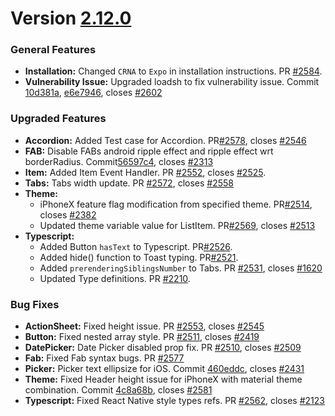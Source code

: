 # Version [2.12.0](https://github.com/GeekyAnts/NativeBase/releases/tag/v2.12.0)


### General Features

*   **Installation:** Changed `CRNA` to `Expo` in installation instructions. PR [#2584](https://github.com/GeekyAnts/NativeBase/pull/2584).
*   **Vulnerability Issue:** Upgraded loadsh to fix vulnerability issue. Commit [10d381a](https://github.com/GeekyAnts/NativeBase/commit/10d381a81ca0df072bfcf9d55622f80bf8ab8a8c), [e6e7946](https://github.com/GeekyAnts/NativeBase/commit/e6e794630ca6db29e1d072c02798fc1f4cb7f744), closes [#2602](https://github.com/GeekyAnts/NativeBase/issues/2602)


### Upgraded Features

*   **Accordion:** Added Test case for Accordion. PR[#2578](https://github.com/GeekyAnts/NativeBase/pull/2578), closes [#2546](https://github.com/GeekyAnts/NativeBase/issues/2546)
*   **FAB:** Disable FABs android ripple effect and ripple effect wrt borderRadius. Commit[56597c4](https://github.com/GeekyAnts/NativeBase/commit/56597c45df1b75e1658b1e049d38e08dbc954e3e), closes [#2313](https://github.com/GeekyAnts/NativeBase/issues/2313)
*   **Item:** Added Item Event Handler. PR [#2552](https://github.com/GeekyAnts/NativeBase/pull/2552), closes [#2525](https://github.com/GeekyAnts/NativeBase/issues/2525).
*   **Tabs:** Tabs width update. PR [#2572](https://github.com/GeekyAnts/NativeBase/pull/2572), closes [#2558](https://github.com/GeekyAnts/NativeBase/issues/2558)
*   **Theme:** 
    -   iPhoneX feature flag modification from specified theme. PR[#2514](https://github.com/GeekyAnts/NativeBase/pull/2514), closes [#2382](https://github.com/GeekyAnts/NativeBase/issues/2382)
    -   Updated theme variable value for ListItem. PR[#2569](https://github.com/GeekyAnts/NativeBase/pull/2569), closes [#2513](https://github.com/GeekyAnts/NativeBase/issues/2513)
*   **Typescript:** 
    -   Added Button `hasText` to Typescript. PR[#2526](https://github.com/GeekyAnts/NativeBase/pull/2526).
    -   Added hide() function to Toast typing. PR[#2521](https://github.com/GeekyAnts/NativeBase/pull/2521).
    -   Added `prerenderingSiblingsNumber` to Tabs. PR [#2531](https://github.com/GeekyAnts/NativeBase/pull/2531), closes [#1620](https://github.com/GeekyAnts/NativeBase/issues/1620)
    -   Updated Type definitions. PR [#2210](https://github.com/GeekyAnts/NativeBase/pull/2210).



### Bug Fixes

*   **ActionSheet:** Fixed height issue. PR [#2553](https://github.com/GeekyAnts/NativeBase/pull/2553), closes [#2545](https://github.com/GeekyAnts/NativeBase/issues/2545)
*   **Button:** Fixed nested array style. PR [#2511](https://github.com/GeekyAnts/NativeBase/pull/2511), closes [#2419](https://github.com/GeekyAnts/NativeBase/issues/2419)
*   **DatePicker:** Date Picker disabled prop fix. PR [#2510](https://github.com/GeekyAnts/NativeBase/pull/2510), closes [#2509](https://github.com/GeekyAnts/NativeBase/issues/2509)
*   **Fab:** Fixed Fab syntax bugs. PR [#2577](https://github.com/GeekyAnts/NativeBase/pull/2577)
*   **Picker:** Picker text ellipsize for iOS. Commit [460eddc](https://github.com/GeekyAnts/NativeBase/commit/460eddcc843662061bc1de11650585360d72321f), closes [#2431](https://github.com/GeekyAnts/NativeBase/issues/2431)
*   **Theme:** Fixed Header height issue for iPhoneX with material theme combination. Commit [4c8a68b](https://github.com/GeekyAnts/NativeBase/commit/4c8a68b1886bfd1eca8d976d72726ffe6062bc94), closes [#2581](https://github.com/GeekyAnts/NativeBase/issues/2581)
*   **Typescript:** Fixed React Native style types refs. PR [#2562](https://github.com/GeekyAnts/NativeBase/pull/2562), closes [#2123](https://github.com/GeekyAnts/NativeBase/issues/2123)
